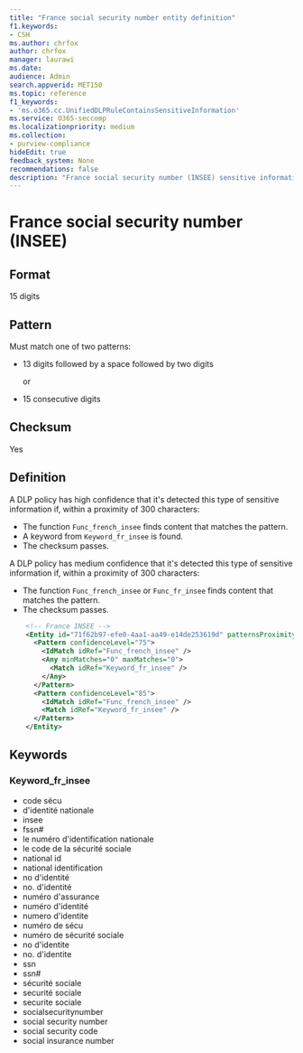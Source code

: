```yaml
---
title: "France social security number entity definition"
f1.keywords:
- CSH
ms.author: chrfox
author: chrfox
manager: laurawi
ms.date:
audience: Admin
search.appverid: MET150
ms.topic: reference
f1_keywords:
- 'ms.o365.cc.UnifiedDLPRuleContainsSensitiveInformation'
ms.service: O365-seccomp
ms.localizationpriority: medium
ms.collection:
- purview-compliance
hideEdit: true
feedback_system: None
recommendations: false
description: "France social security number (INSEE) sensitive information type entity definition."
---
```


# France social security number (INSEE)

## Format

15 digits

## Pattern

Must match one of two patterns:

- 13 digits followed by a space followed by two digits

  or

- 15 consecutive digits

## Checksum

Yes

## Definition

A DLP policy has high confidence that it's detected this type of sensitive information if, within a proximity of 300 characters:

- The function `Func_french_insee` finds content that matches the pattern.
- A keyword from `Keyword_fr_insee` is found.
- The checksum passes.

A DLP policy has medium confidence that it's detected this type of sensitive information if, within a proximity of 300 characters:

- The function `Func_french_insee` or `Func_fr_insee` finds content that matches the pattern.
- The checksum passes.

```xml
    <!-- France INSEE -->
    <Entity id="71f62b97-efe0-4aa1-aa49-e14de253619d" patternsProximity="300" recommendedConfidence="75">
      <Pattern confidenceLevel="75">
        <IdMatch idRef="Func_french_insee" />
        <Any minMatches="0" maxMatches="0">
          <Match idRef="Keyword_fr_insee" />
        </Any>
      </Pattern>
      <Pattern confidenceLevel="85">
        <IdMatch idRef="Func_french_insee" />
        <Match idRef="Keyword_fr_insee" />
      </Pattern>
    </Entity>
```

## Keywords

### Keyword_fr_insee

- code sécu
- d'identité nationale
- insee
- fssn#
- le numéro d'identification nationale
- le code de la sécurité sociale
- national id
- national identification
- no d'identité
- no. d'identité
- numéro d'assurance
- numéro d'identité
- numero d'identite
- numéro de sécu
- numéro de sécurité sociale
- no d'identite
- no. d'identite
- ssn
- ssn#
- sécurité sociale
- securité sociale
- securite sociale
- socialsecuritynumber
- social security number
- social security code
- social insurance number